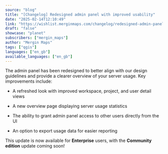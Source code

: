 ```yaml
---
source: "blog"
title: "[Changelog] Redesigned admin panel with improved usability"
date: "2025-02-14T12:10:49"
link: "https://wishlist.merginmaps.com/changelog/redesigned-admin-panel-with-improved-usability?utm_source=qgis"
draft: "false"
showcase: "planet"
subscribers: ["mergin_maps"]
author: "Mergin Maps"
tags: ["qgis"]
languages: ["en_gb"]
available_languages: ["en_gb"]
---
```


<p>The admin panel has been redesigned to better align with our design guidelines and provide a clearer overview of your server usage. Key improvements include:</p><ul>
<li><p>A refreshed look with improved workspace, project, and user detail views</p></li>
<li><p>A new overview page displaying server usage statistics</p></li>
<li><p>The ability to grant admin panel access to other users directly from the UI</p></li>
<li><p>An option to export usage data for easier reporting</p></li>
</ul><p>This update is now available for <strong>Enterprise</strong> users, with the <strong>Community edition</strong> update coming soon!</p>
